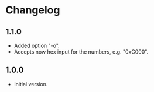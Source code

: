 # Changelog

## 1.1.0
- Added option "-o".
- Accepts now hex input for the numbers, e.g. "0xC000".

## 1.0.0
- Initial version.